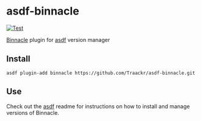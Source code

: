# asdf-binnacle

[![Test](https://github.com/Traackr/asdf-binnacle/actions/workflows/test.yml/badge.svg)](https://github.com/Traackr/asdf-binnacle/actions/workflows/test.yml)

[Binnacle](https://github.com/Traackr/binnacle) plugin for [asdf](https://github.com/asdf-vm/asdf) version manager

## Install

```
asdf plugin-add binnacle https://github.com/Traackr/asdf-binnacle.git
```

## Use

Check out the [asdf](https://github.com/asdf-vm/asdf) readme for instructions on how to install and manage versions of Binnacle.